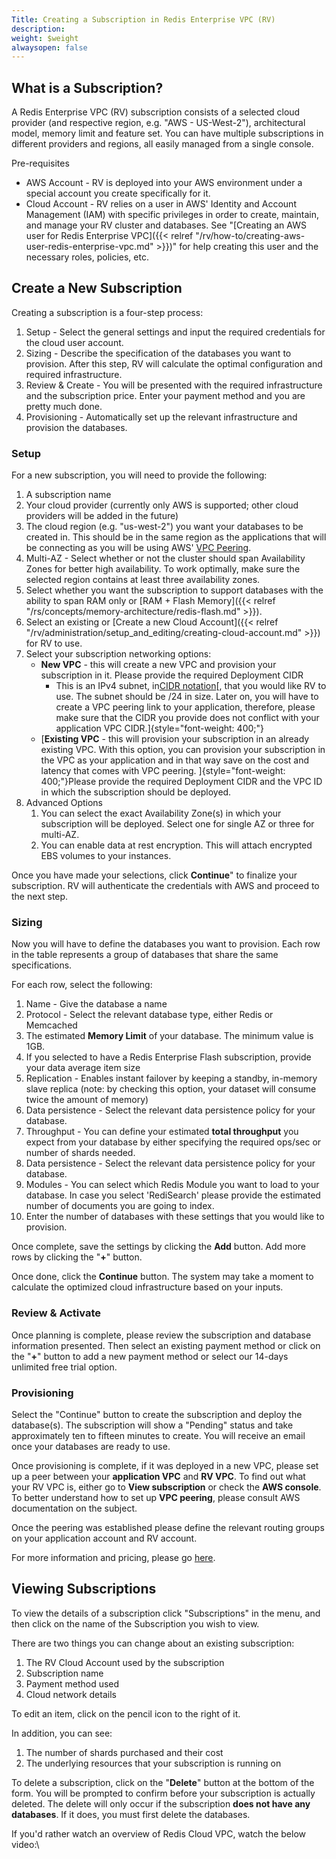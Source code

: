 ```yaml
---
Title: Creating a Subscription in Redis Enterprise VPC (RV)
description: 
weight: $weight
alwaysopen: false
---
```

## What is a Subscription?

A Redis Enterprise VPC (RV) subscription consists of a selected cloud
provider (and respective region, e.g. "AWS - US-West-2"), architectural
model, memory limit and feature set. You can have multiple subscriptions
in different providers and regions, all easily managed from a single
console.

Pre-requisites

-   AWS Account - RV is deployed into your AWS environment under a
    special account you create specifically for it.
-   Cloud Account - RV relies on a user in AWS' Identity and Account
    Management (IAM) with specific privileges in order to create,
    maintain, and manage your RV cluster and databases. See "[Creating
    an AWS user for Redis Enterprise
    VPC]({{< relref "/rv/how-to/creating-aws-user-redis-enterprise-vpc.md" >}})"
    for help creating this user and the necessary roles, policies, etc.

## Create a New Subscription

Creating a subscription is a four-step process:

1.  Setup - Select the general settings and input the required
    credentials for the cloud user account.
2.  Sizing - Describe the specification of the databases you want to
    provision. After this step, RV will calculate the optimal
    configuration and required infrastructure.
3.  Review & Create - You will be presented with the required
    infrastructure and the subscription price. Enter your payment method
    and you are pretty much done.
4.  Provisioning - Automatically set up the relevant infrastructure and
    provision the databases.

### Setup

For a new subscription, you will need to provide the following:

1.  A subscription name
2.  Your cloud provider (currently only AWS is supported; other cloud
    providers will be added in the future)
3.  The cloud region (e.g. "us-west-2") you want your databases to be
    created in. This should be in the same region as the applications
    that will be connecting as you will be using AWS' [VPC
    Peering](https://docs.aws.amazon.com/AmazonVPC/latest/PeeringGuide/Welcome.html).
4.  Multi-AZ - Select whether or not the cluster should span
    Availability Zones for better high availability. To work optimally,
    make sure the selected region contains at least three availability
    zones.
5.  Select whether you want the subscription to support databases with
    the ability to span RAM only or [RAM + Flash
    Memory]({{< relref "/rs/concepts/memory-architecture/redis-flash.md" >}}).
6.  Select an existing or [Create a new Cloud
    Account]({{< relref "/rv/administration/setup_and_editing/creating-cloud-account.md" >}})
    for RV to use.
7.  Select your subscription networking options:
    -   **New VPC** - this will create a new VPC and provision your
        subscription in it. Please provide the required Deployment CIDR
        - This is an IPv4 subnet, in[CIDR
        notation](https://en.wikipedia.org/wiki/Classless_Inter-Domain_Routing#CIDR_notation)[,
        that you would like RV to use. The subnet should be /24 in size.
        Later on, you will have to create a VPC peering link to your
        application, therefore, please make sure that the CIDR you
        provide does not conflict with your application VPC
        CIDR.]{style="font-weight: 400;"}
    -   [**Existing VPC** - this will provision your subscription in an
        already existing VPC. With this option, you can provision your
        subscription in the VPC as your application and in that way save
        on the cost and latency that comes with VPC peering.
        ]{style="font-weight: 400;"}Please provide the required
        Deployment CIDR and the VPC ID in which the subscription should
        be deployed.
8.  Advanced Options
    1.  You can select the exact Availability Zone(s) in which your
        subscription will be deployed. Select one for single AZ or three
        for multi-AZ.
    2.  You can enable data at rest encryption. This will attach
        encrypted EBS volumes to your instances.

Once you have made your selections, click **Continue**" to finalize your
subscription. RV will authenticate the credentials with AWS and proceed
to the next step.

### Sizing

Now you will have to define the databases you want to provision. Each
row in the table represents a group of databases that share the same
specifications.

For each row, select the following:

1.  Name - Give the database a name
2.  Protocol - Select the relevant database type, either Redis or
    Memcached
3.  The estimated **Memory Limit** of your database. The minimum value
    is 1GB.
4.  If you selected to have a Redis Enterprise Flash subscription,
    provide your data average item size
5.  Replication - Enables instant failover by keeping a standby,
    in-memory slave replica (note: by checking this option, your dataset
    will consume twice the amount of memory)
6.  Data persistence - Select the relevant data persistence policy for
    your database.
7.  Throughput - You can define your estimated **total throughput** you
    expect from your database by either specifying the required ops/sec
    or number of shards needed.
8.  Data persistence - Select the relevant data persistence policy for
    your database.
9.  Modules - You can select which Redis Module you want to load to
    your database. In case you select 'RediSearch' please provide the
    estimated number of documents you are going to index.
10. Enter the number of databases with these settings that you would
    like to provision.

Once complete, save the settings by clicking the **Add** button. Add
more rows by clicking the "**+**" button.

Once done, click the **Continue** button. The system may take a moment
to calculate the optimized cloud infrastructure based on your inputs.

### Review & Activate

Once planning is complete, please review the subscription and database
information presented. Then select an existing payment method or click
on the "**+**" button to add a new payment method or select our 14-days
unlimited free trial option.

### Provisioning

Select the "Continue" button to create the subscription and deploy the
database(s). The subscription will show a "Pending" status and take
approximately ten to fifteen minutes to create. You will receive an
email once your databases are ready to use.

Once provisioning is complete, if it was deployed in a new VPC, please
set up a peer between your **application VPC** and **RV VPC**. To find
out what your RV VPC is, either go to **View subscription** or check the
**AWS console**. To better understand how to set up **VPC peering**,
please consult AWS documentation on the subject.

Once the peering was established please define the relevant routing
groups on your application account and RV account.

For more information and pricing, please go
[here](https://redislabs.com/pricing/redis-cloud-private/).

## Viewing Subscriptions

To view the details of a subscription click "Subscriptions" in the menu,
and then click on the name of the Subscription you wish to view.

There are two things you can change about an existing subscription:

1.  The RV Cloud Account used by the subscription
2.  Subscription name
3.  Payment method used
4.  Cloud network details

To edit an item, click on the pencil icon to the right of it.

In addition, you can see:

1.  The number of shards purchased and their cost
2.  The underlying resources that your subscription is running on

To delete a subscription, click on the "**Delete**" button at the bottom
of the form. You will be prompted to confirm before your subscription is
actually deleted. The delete will only occur if the subscription **does
not have any databases**. If it does, you must first delete the
databases.

If you'd rather watch an overview of Redis Cloud VPC, watch the below
video:\
